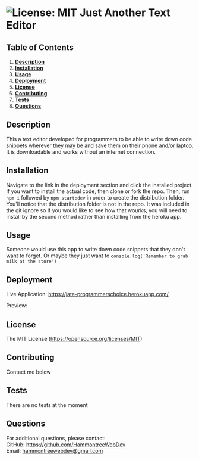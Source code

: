 # ![License: MIT](https://img.shields.io/badge/License-MIT-yellow.svg) Just Another Text Editor
  ## Table of Contents
  1. **[Description](#description)**<br>
  2. **[Installation](#installation)**<br>
  3. **[Usage](#usage)**<br>
  4. **[Deployment](#deployment)**<br>
  5. **[License](#license)**<br>
  6. **[Contributing](#contributing)**<br>
  7. **[Tests](#tests)**<br>
  8. **[Questions](#questions)**<br>
  ## Description
  This a text editor developed for programmers to be able to write down code snippets wherever they may be and save them on their phone and/or laptop. It is downloadable and works without an internet connection.
  ## Installation
  Navigate to the link in the deployment section and click the installed project. If you want to install the actual code, then clone or fork the repo. Then, run `npm i` followed by `npm start:dev` in order to create the distribution folder. You'll notice that the distribution folder is not in the repo. It was included in the git ignore so if you would like to see how that wourks, you will need to install by the second method rather than installing from the heroku app.
  ## Usage
  Someone would use this app to write down code snippets that they don't want to forget. Or maybe they just want to `console.log('Remember to grab milk at the store')`
  ## Deployment
  Live Application: https://jate-programmerschoice.herokuapp.com/

  Preview:

  
  ## License
  The MIT License (https://opensource.org/licenses/MIT)
  ## Contributing
  Contact me below
  ## Tests
  There are no tests at the moment
  ## Questions
  For additional questions, please contact:<br>
  GitHub: https://github.com/HammontreeWebDev<br>
  Email: hammontreewebdev@gmail.com